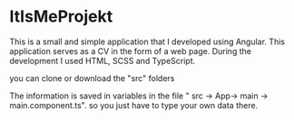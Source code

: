 # ItIsMeProjekt

This is a small and simple application that I developed using Angular. This application serves as a CV in the form of a web page. 
During the development I used HTML, SCSS and TypeScript. 

you can clone or download the "src" folders

The information is saved in variables in the file " src -> App-> main -> main.component.ts". so you just have to type your own data there.
